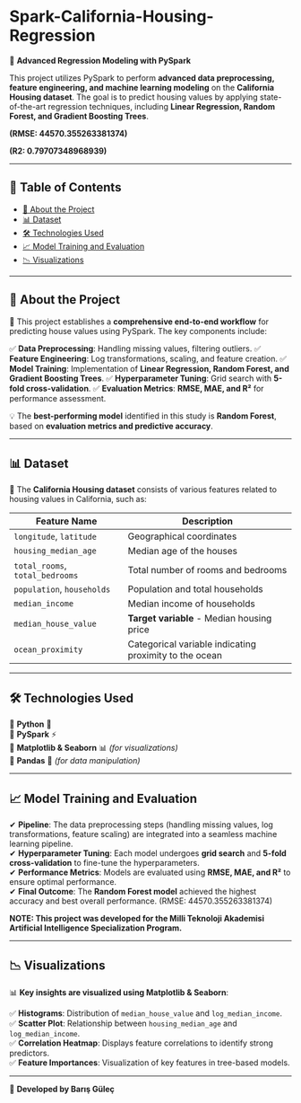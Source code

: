# Spark-California-Housing-Regression

🚀 **Advanced Regression Modeling with PySpark**

This project utilizes PySpark to perform **advanced data preprocessing, feature engineering, and machine learning modeling** on the **California Housing dataset**. The goal is to predict housing values by applying state-of-the-art regression techniques, including **Linear Regression, Random Forest, and Gradient Boosting Trees**.

**(RMSE: 44570.355263381374)**

**(R2: 0.79707348968939)**

---

## 📌 Table of Contents
- [📖 About the Project](#-about-the-project)
- [📊 Dataset](#-dataset)
- [🛠️ Technologies Used](#-technologies-used)
- [📈 Model Training and Evaluation](#-model-training-and-evaluation)
- [📉 Visualizations](#-visualizations)

---

## 📖 About the Project

🔹 This project establishes a **comprehensive end-to-end workflow** for predicting house values using PySpark. The key components include:

✅ **Data Preprocessing**: Handling missing values, filtering outliers.
✅ **Feature Engineering**: Log transformations, scaling, and feature creation.
✅ **Model Training**: Implementation of **Linear Regression, Random Forest, and Gradient Boosting Trees**.
✅ **Hyperparameter Tuning**: Grid search with **5-fold cross-validation**.
✅ **Evaluation Metrics**: **RMSE, MAE, and R²** for performance assessment.

💡 The **best-performing model** identified in this study is **Random Forest**, based on **evaluation metrics and predictive accuracy**.

---

## 📊 Dataset

📌 The **California Housing dataset** consists of various features related to housing values in California, such as:

| Feature Name        | Description  |
|--------------------|-------------|
| `longitude`, `latitude` | Geographical coordinates |
| `housing_median_age` | Median age of the houses |
| `total_rooms`, `total_bedrooms` | Total number of rooms and bedrooms |
| `population`, `households` | Population and total households |
| `median_income` | Median income of households |
| `median_house_value` | **Target variable** - Median housing price |
| `ocean_proximity` | Categorical variable indicating proximity to the ocean |

---

## 🛠️ Technologies Used

🔹 **Python** 🐍  
🔹 **PySpark** ⚡  
🔹 **Matplotlib & Seaborn** 📊 *(for visualizations)*  
🔹 **Pandas** 📝 *(for data manipulation)*  

---

## 📈 Model Training and Evaluation

✔ **Pipeline**: The data preprocessing steps (handling missing values, log transformations, feature scaling) are integrated into a seamless machine learning pipeline.  
✔ **Hyperparameter Tuning**: Each model undergoes **grid search** and **5-fold cross-validation** to fine-tune the hyperparameters.  
✔ **Performance Metrics**: Models are evaluated using **RMSE, MAE, and R²** to ensure optimal performance.  
✔ **Final Outcome**: The **Random Forest model** achieved the highest accuracy and best overall performance. (RMSE: 44570.355263381374)

**NOTE: This project was developed for the Milli Teknoloji Akademisi Artificial Intelligence Specialization Program.**

---

## 📉 Visualizations

📊 **Key insights are visualized using Matplotlib & Seaborn**:

✅ **Histograms**: Distribution of `median_house_value` and `log_median_income`.  
✅ **Scatter Plot**: Relationship between `housing_median_age` and `log_median_income`.  
✅ **Correlation Heatmap**: Displays feature correlations to identify strong predictors.  
✅ **Feature Importances**: Visualization of key features in tree-based models.  

---

🚀 **Developed by Barış Güleç**  

